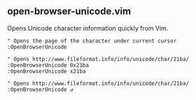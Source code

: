 open-browser-unicode.vim
------------------------

Opens Unicode character information quickly from Vim.

```vim
" Opens the page of the character under current cursor
:OpenBrowserUnicode

" Opens http://www.fileformat.info/info/unicode/char/21ba/
:OpenBrowserUnicode 0x21ba
:OpenBrowserUnicode x21ba

" Opens http://www.fileformat.info/info/unicode/char/21ba/
:OpenBrowserUnicode ↺
```
